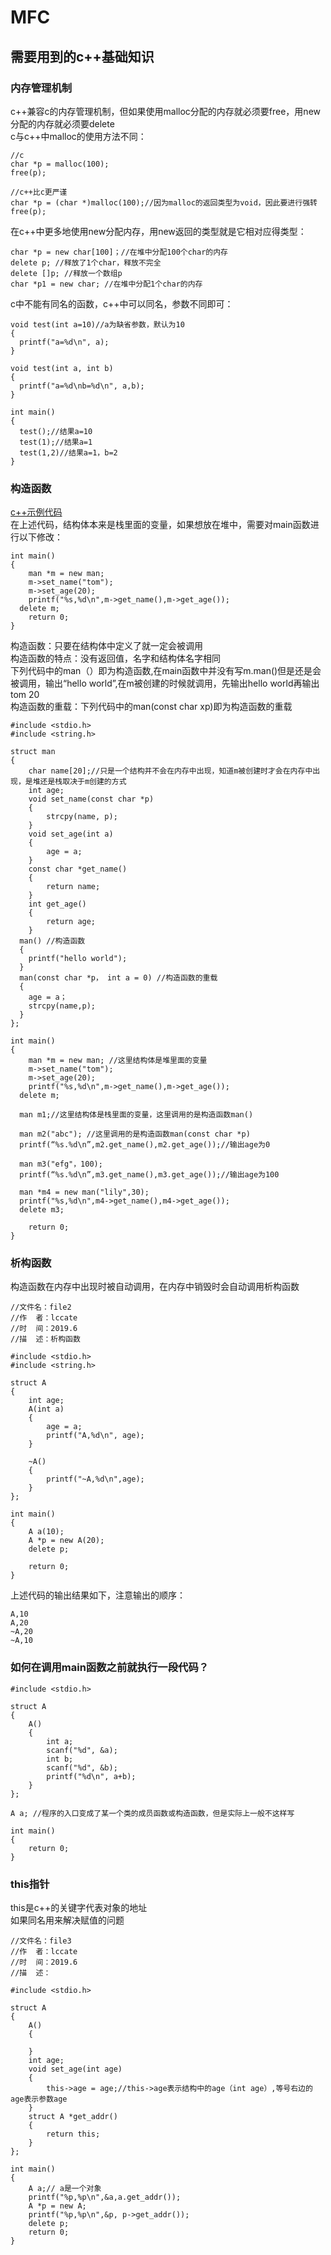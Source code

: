 # MFC
## 需要用到的c++基础知识  
### 内存管理机制
c++兼容c的内存管理机制，但如果使用malloc分配的内存就必须要free，用new分配的内存就必须要delete  
c与c++中malloc的使用方法不同：  
```
//c
char *p = malloc(100);
free(p);

//c++比c更严谨
char *p = (char *)malloc(100);//因为malloc的返回类型为void，因此要进行强转
free(p);
```
在c++中更多地使用new分配内存，用new返回的类型就是它相对应得类型：  
```
char *p = new char[100]；//在堆中分配100个char的内存
delete p; //释放了1个char，释放不完全
delete []p; //释放一个数组p
char *p1 = new char; //在堆中分配1个char的内存
```
c中不能有同名的函数，c++中可以同名，参数不同即可：  
```
void test(int a=10)//a为缺省参数，默认为10
{
  printf("a=%d\n", a);
}

void test(int a, int b)
{
  printf("a=%d\nb=%d\n", a,b);
}

int main()
{
  test();//结果a=10
  test(1);//结果a=1
  test(1,2)//结果a=1，b=2
}
```
### 构造函数
[c++示例代码](file1.cpp)  
在上述代码，结构体本来是栈里面的变量，如果想放在堆中，需要对main函数进行以下修改：  
```
int main()
{
	man *m = new man;
	m->set_name("tom");
	m->set_age(20);
	printf("%s,%d\n",m->get_name(),m->get_age());
  delete m;
	return 0;
}
```
构造函数：只要在结构体中定义了就一定会被调用  
构造函数的特点：没有返回值，名字和结构体名字相同  
下列代码中的man（）即为构造函数,在main函数中并没有写m.man()但是还是会被调用，输出“hello world”,在m被创建的时候就调用，先输出hello world再输出tom 20  
构造函数的重载：下列代码中的man(const char xp)即为构造函数的重载
```
#include <stdio.h>
#include <string.h>

struct man
{
	char name[20];//只是一个结构并不会在内存中出现，知道m被创建时才会在内存中出现，是堆还是栈取决于m创建的方式
	int age;
	void set_name(const char *p)
	{
		strcpy(name, p);
	}
	void set_age(int a)
	{
		age = a;
	}
	const char *get_name()
	{
		return name;
	}
	int get_age()
	{
		return age;
	}
  man() //构造函数
  {
    printf("hello world");
  }
  man(const char *p， int a = 0) //构造函数的重载
  {
    age = a；
    strcpy(name,p);
  }
};

int main()
{
	man *m = new man; //这里结构体是堆里面的变量
	m->set_name("tom");
	m->set_age(20);
	printf("%s,%d\n",m->get_name(),m->get_age());
  delete m;
  
  man m1;//这里结构体是栈里面的变量，这里调用的是构造函数man()
  
  man m2("abc"); //这里调用的是构造函数man(const char *p)
  printf(“%s.%d\n”,m2.get_name(),m2.get_age());//输出age为0
  
  man m3("efg"，100);
  printf(“%s.%d\n”,m3.get_name(),m3.get_age());//输出age为100
  
  man *m4 = new man("lily",30);
  printf("%s,%d\n",m4->get_name(),m4->get_age());
  delete m3;
  
	return 0;
}
```
### 析构函数
构造函数在内存中出现时被自动调用，在内存中销毁时会自动调用析构函数  
```
//文件名：file2
//作  者：lccate
//时  间：2019.6
//描  述：析构函数

#include <stdio.h>
#include <string.h>

struct A
{
	int age;
	A(int a)
	{
		age = a;
		printf("A,%d\n", age);
	}

	~A()
	{
		printf("~A,%d\n",age);
	}
};

int main()
{
	A a(10);
	A *p = new A(20);
	delete p;

	return 0;
}
```
上述代码的输出结果如下，注意输出的顺序：  
```
A,10
A,20
~A,20
~A,10
```
### 如何在调用main函数之前就执行一段代码？
```
#include <stdio.h>

struct A
{
	A()
	{
		int a;
		scanf("%d", &a);
		int b;
		scanf("%d", &b);
		printf("%d\n", a+b);
	}
};

A a; //程序的入口变成了某一个类的成员函数或构造函数，但是实际上一般不这样写

int main()
{
	return 0;
}
```
### this指针  
this是c++的关键字代表对象的地址  
如果同名用来解决赋值的问题  
```
//文件名：file3
//作  者：lccate
//时  间：2019.6
//描  述：

#include <stdio.h>

struct A
{
	A()
	{

	}
	int age;
	void set_age(int age)
	{
		this->age = age;//this->age表示结构中的age（int age）,等号右边的age表示参数age
	}
	struct A *get_addr()
	{
		return this;
	}
};

int main()
{
	A a;// a是一个对象
	printf("%p,%p\n",&a,a.get_addr());
	A *p = new A;
	printf("%p,%p\n",&p, p->get_addr());
	delete p;
	return 0;
}
```
